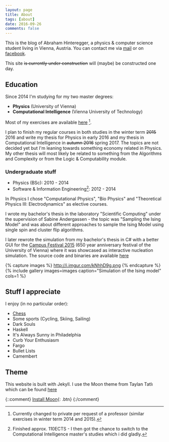 ```yaml
---
layout: page
title: About
tags: [about]
date: 2016-09-26
comments: false
---
```

This is the blog of Abraham Hinteregger, a physics & computer science student living in Vienna, Austria.
You can contact me via [mail](mailto:oerpli@outlook.com) or on [facebook](http://fb.com/oerpli).


This site <del>is currently under construction</del> will (maybe) be constructed one day.


## Education
 
Since 2014 I'm studying for my two master degrees:

*   **Physics** (University of Vienna)
*   **Computational Intelligence** (Vienna University of Technology)

Most of my exercises are available [here](https://github.com/oerpli/exerCIses/) [^1].

[^1]: Currently changed to private per request of a professor (similar exercises in winter term 2014 and 2015).


I plan to finish my regular courses in both studies in the winter term <del>2015</del> 2016 and write my thesis for Physics in early 2016 and my thesis in Computational Intelligence in <del>autumn 2016</del> spring 2017. 
The topics are not decided yet but I'm leaning towards something economy related in Physics. My other thesis will most likely be related to something from the Algorithms and Complexity or from the Logic & Computability module.

### Undergraduate stuff

*   Physics (BSc): 2010 - 2014
*   Software & Information Engineering[^2]: 2012 - 2014

[^2]: Finished approx. 110ECTS - I then got the chance to switch to the Computational Intelligence master's studies which i did gladly.

In Physics I chose "Computational Physics", "Bio Physics" and "Theoretical Physics III: Electrodynamics" as elective courses.

I wrote my bachelor's thesis in the laboratory "Scientific Computing" under the supervision of Sabine Andergassen - the topic was "Sampling the Ising Model" and was about different approaches to sample the Ising Model using single spin and cluster flip algorithms.

I later rewrote the simulation from my bachelor's thesis in C# with a better GUI for the [Campus Festival 2015](https://www.univie.ac.at/650/aktuelles-ueberblick/campus-festival-2015/) (650 year anniversary festival of the University of Vienna) where it was showcased as interactive nucleation simulation. The source code and binaries are available [here](https://github.com/oerpli/Ising/releases)

{% capture images %}
    http://i.imgur.com/kNhhD9g.png
{% endcapture %}
{% include gallery images=images caption="Simulation of the Ising model" cols=1 %}




## Stuff I appreciate

I enjoy (in no particular order):

*   [Chess](http://de.lichess.org/@/oerpli)
*   Some sports (Cycling, Skiing, Sailing)
*   Dark Souls
*   Haskell
*   It's Always Sunny in Philadelphia
*   Curb Your Enthusiasm
*   Fargo
*   Bullet Lists
*   Camembert


## Theme
This website is built with Jekyll. I use the Moon theme from Taylan Tatlı which can be found [here](https://github.com/TaylanTatli/Moon)

{::comment}
[Install Moon](https://github.com/TaylanTatli/Moon){: .btn}
{:/comment}

